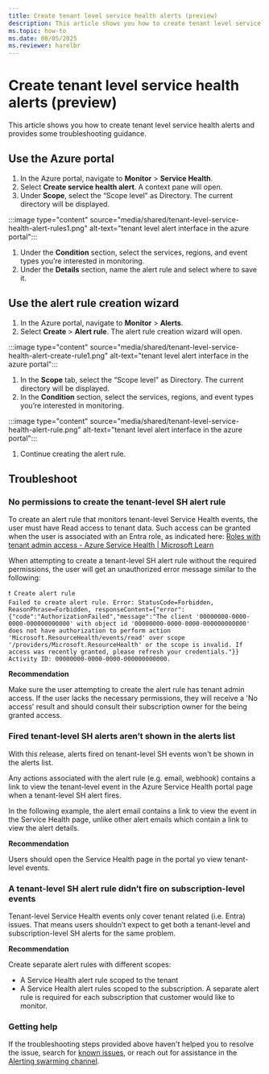 ```yaml
---
title: Create tenant level service health alerts (preview)
description: This article shows you how to create tenant level service health alerts.
ms.topic: how-to
ms.date: 08/05/2025
ms.reviewer: harelbr
---
```


# Create tenant level service health alerts (preview)

This article shows you how to create tenant level service health alerts and provides some troubleshooting guidance.

## Use the Azure portal

1. In the Azure portal, navigate to **Monitor** \> **Service Health**.
1. Select **Create service health alert**. A context pane will open.
1. Under **Scope**, select the “Scope level” as Directory. The current directory will be displayed.

:::image type="content" source="media/shared/tenant-level-service-health-alert-rules1.png" alt-text="tenant level alert interface in the azure portal":::

1. Under the **Condition** section, select the services, regions, and event types you’re interested in monitoring.
1. Under the **Details** section, name the alert rule and select where to save it.

## Use the alert rule creation wizard

1. In the Azure portal, navigate to **Monitor** \> **Alerts**.
1. Select **Create** \> **Alert rule**. The alert rule creation wizard will open.

:::image type="content" source="media/shared/tenant-level-service-health-alert-create-rule1.png" alt-text="tenant level alert interface in the azure portal":::

1. In the **Scope** tab, select the “Scope level” as Directory. The current directory will be displayed.
1. In the **Condition** section, select the services, regions, and event types you’re interested in monitoring.

:::image type="content" source="media/shared/tenant-level-service-health-alert-rule.png" alt-text="tenant level alert interface in the azure portal":::

1. Continue creating the alert rule.

## Troubleshoot

### **No permissions to create the tenant-level SH alert rule**

To create an alert rule that monitors tenant-level Service Health events, the user must have Read access to tenant data. Such access can be granted when the user is associated with an Entra role, as indicated here: [Roles with tenant admin access - Azure Service Health \| Microsoft Learn](/azure/service-health/admin-access-reference)

When attempting to create a tenant-level SH alert rule without the required permissions, the user will get an unauthorized error message similar to the following:

```
❗ Create alert rule  
Failed to create alert rule. Error: StatusCode=Forbidden, ReasonPhrase=Forbidden, responseContent={"error":{"code":"AuthorizationFailed","message":"The client '00000000-0000-0000-000000000000' with object id '00000000-0000-0000-000000000000' does not have authorization to perform action 'Microsoft.ResourceHealth/events/read' over scope '/providers/Microsoft.ResourceHealth' or the scope is invalid. If access was recently granted, please refresh your credentials."}} Activity ID: 00000000-0000-0000-000000000000.
```

**Recommendation**

Make sure the user attempting to create the alert rule has tenant admin access. If the user lacks the necessary permissions, they will receive a 'No access' result and should consult their subscription owner for the being granted access.

### **Fired tenant-level SH alerts aren’t shown in the alerts list**

With this release, alerts fired on tenant-level SH events won't be shown in the alerts list.

Any actions associated with the alert rule (e.g. email, webhook) contains a link to view the tenant-level event in the Azure Service Health portal page when a tenant-level SH alert fires.

In the following example, the alert email contains a link to view the event in the Service Health page, unlike other alert emails which contain a link to view the alert details.

**Recommendation**

Users should open the Service Health page in the portal yo view tenant-level events.

### **A tenant-level SH alert rule didn’t fire on subscription-level events**

Tenant-level Service Health events only cover tenant related (i.e. Entra) issues. That means users shouldn’t expect to get both a tenant-level and subscription-level SH alerts for the same problem.

**Recommendation**

Create separate alert rules with different scopes:

-   A Service Health alert rule scoped to the tenant
-   A Service Health alert rules scoped to the subscription. A separate alert rule is required for each subscription that customer would like to monitor.

### **Getting help**

If the troubleshooting steps provided above haven't helped you to resolve the issue, search for [known issues](https://supportability.visualstudio.com/AzureMonitor/_search?text=Tags%3A%22AlertsAndActionGroups%22&type=workitem&pageSize=100&filters=Projects%7BAzureMonitor%7DWork%20Item%20Types%7BKnown%20Issue%7DStates%7BPublished%7D), or reach out for assistance in the [Alerting swarming channel](https://teams.microsoft.com/l/channel/19%3aae954770e1b4435eb09d50f8ef9ca366%40thread.tacv2/Alerts%252C%2520Action%2520Groups?groupId=2fb9049b-bc9c-4cca-a900-84f22c86116c&tenantId=72f988bf-86f1-41af-91ab-2d7cd011db47).
